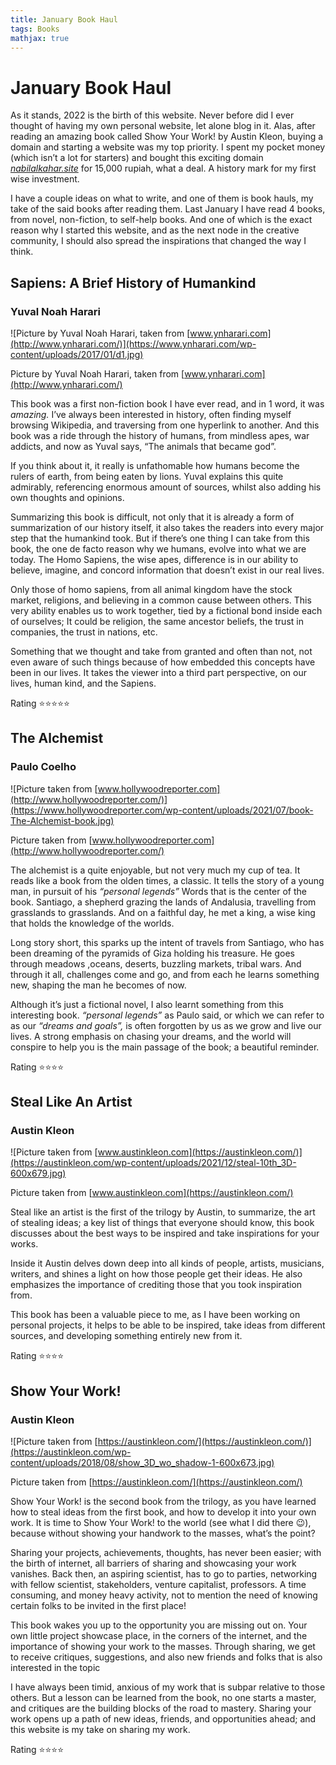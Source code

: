 ```yaml
---
title: January Book Haul
tags: Books
mathjax: true
---
```


# January Book Haul

As it stands, 2022 is the birth of this website. Never before did I ever thought of having my own personal website, let alone blog in it. Alas, after reading an amazing book called Show Your Work! by Austin Kleon, buying a domain and starting a website was my top priority. I spent my pocket money (which isn’t a lot for starters) and bought this exciting domain *[nabilalkahar.site](http://nabilalkahar.site)* for 15,000 rupiah, what a deal. A history mark for my first wise investment.

I have a couple ideas on what to write, and one of them is book hauls, my take of the said books after reading them. Last January I have read 4 books, from novel, non-fiction, to self-help books. And one of which is the exact reason why I started this website, and as the next node in the creative community, I should also spread the inspirations that changed the way I think.

## Sapiens: A Brief History of Humankind

### Yuval Noah Harari

![Picture by Yuval Noah Harari, taken from [www.ynharari.com](http://www.ynharari.com/)](https://www.ynharari.com/wp-content/uploads/2017/01/d1.jpg)

Picture by Yuval Noah Harari, taken from [www.ynharari.com](http://www.ynharari.com/)

This book was a first non-fiction book I have ever read, and in 1 word, it was *amazing.* I’ve always been interested in history, often finding myself browsing Wikipedia, and traversing from one hyperlink to another. And this book was a ride through the history of humans, from mindless apes, war addicts, and now as Yuval says, “The animals that became god”.

If you think about it, it really is unfathomable how humans become the rulers of earth, from being eaten by lions.  Yuval explains this quite admirably, referencing enormous amount of sources, whilst also adding his own thoughts and opinions. 

Summarizing this book is difficult, not only that it is already a form of summarization of our history itself, it also takes the readers into every major step that the humankind took. But if there’s one thing I can take from this book, the one de facto reason why we humans, evolve into what we are today. The Homo Sapiens, the wise apes, difference is in our ability to believe, imagine, and concord information that doesn’t exist in our real lives. 

Only those of homo sapiens, from all animal kingdom have the stock market, religions, and believing in a common cause between others. This very ability enables us to work together, tied by a fictional bond inside each of ourselves; It could be religion, the same ancestor beliefs, the trust in companies, the trust in nations, etc. 

Something that we thought and take from granted and often than not, not even aware of such things because of how embedded this concepts have been in our lives. It takes the viewer into a third part perspective, on our lives, human kind, and the Sapiens.

Rating ⭐⭐⭐⭐⭐

## The Alchemist

### Paulo Coelho

![Picture taken from [www.hollywoodreporter.com](http://www.hollywoodreporter.com/)](https://www.hollywoodreporter.com/wp-content/uploads/2021/07/book-The-Alchemist-book.jpg)

Picture taken from [www.hollywoodreporter.com](http://www.hollywoodreporter.com/)

The alchemist is a quite enjoyable, but not very much my cup of tea. It reads like a book from the olden times, a classic. It tells the story of a young man, in pursuit of his *“personal legends”* Words that is the center of the book. Santiago, a shepherd grazing the lands of Andalusia, travelling from grasslands to grasslands. And on a faithful day, he met a king, a wise king that holds the knowledge of the worlds. 

Long story short, this sparks up the intent of travels from Santiago, who has been dreaming of the pyramids of Giza holding his treasure. He goes through meadows ,oceans, deserts, buzzling markets, tribal wars. And through it all, challenges come and go, and from each he learns something new, shaping the man he becomes of now. 

Although it’s just a fictional novel, I also learnt something from this interesting book. *“personal legends”* as Paulo said, or which we can refer to as our *“dreams and goals”,* is often forgotten by us as we grow and live our lives. A strong emphasis on chasing your dreams, and the world will conspire to help you is the main passage of the book; a beautiful reminder.

Rating ⭐⭐⭐⭐

## Steal Like An Artist

### Austin Kleon

![Picture taken from [www.austinkleon.com](https://austinkleon.com/)](https://austinkleon.com/wp-content/uploads/2021/12/steal-10th_3D-600x679.jpg)

Picture taken from [www.austinkleon.com](https://austinkleon.com/)

Steal like an artist is the first of the trilogy by Austin, to summarize, the art of stealing ideas; a key list of things that everyone should know, this book discusses about the best ways to be inspired and take inspirations for your works.

Inside it Austin delves down deep into all kinds of people, artists, musicians, writers, and shines a light on how those people get their ideas. He also emphasizes the importance of crediting those that you took inspiration from. 

This book has been a valuable piece to me, as I have been working on personal projects, it helps to be able to be inspired, take ideas from different sources, and developing something entirely new from it. 

Rating ⭐⭐⭐⭐

## Show Your Work!

### Austin Kleon

![Picture taken from [https://austinkleon.com/](https://austinkleon.com/)](https://austinkleon.com/wp-content/uploads/2018/08/show_3D_wo_shadow-1-600x673.jpg)

Picture taken from [https://austinkleon.com/](https://austinkleon.com/)

Show Your Work! is the second book from the trilogy, as you have learned how to steal ideas from the first book, and how to develop it into your own work. It is time to Show Your Work! to the world (see what I did there 😉), because without showing your handwork to the masses, what’s the point?

Sharing your projects, achievements, thoughts, has never been easier; with the birth of internet, all barriers of sharing and showcasing your work vanishes. Back then, an aspiring scientist, has to go to parties, networking with fellow scientist, stakeholders, venture capitalist, professors. A time consuming, and money heavy activity, not to mention the need of knowing certain folks to be invited in the first place!

This book wakes you up to the opportunity you are missing out on. Your own little project showcase place, in the corners of the internet, and the importance of showing your work to the masses. Through sharing, we get to receive critiques, suggestions, and also new friends and folks that is also interested in the topic

I have always been timid, anxious of my work that is subpar relative to those others. But a lesson can be learned from the book, no one starts a master, and critiques are the building blocks of the road to mastery. Sharing your work opens up a path of new ideas, friends, and opportunities ahead; and this website is my take on sharing my work.

Rating ⭐⭐⭐⭐

<!--more-->